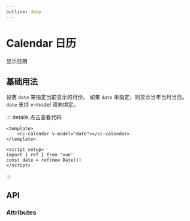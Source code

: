 ```yaml
---
outline: deep
---
```


# Calendar 日历

显示日期

## 基础用法
设置 `date` 来指定当前显示的月份。 如果 `date` 未指定，则显示当年当月当日。 `date` 支持 v-model 双向绑定。

<script setup>
    import {ref} from 'vue'
    import ccButton from '../../src/components/button'
    import ccCalendar from '../../src/components/calendar'
    import ccTable from '../../src/components/table'
    const tableHeader = ref([
        {
            value: 'id',
            label: 'ID',
        },
        {
            value: 'name',
            label: '姓名',
        },
        {
            value: 'age',
            label: '年龄',
        },
        {
            value: 'gender',
            label: '性别',
        },
        {
            value: 'address',
            label: '住址',
        }
    ])
    const tableData = ref([
        {
            id: 1,
            name: 'Tom',
            age: 18,
            gender: '男',
            address: 'New York No. 1 Lake Park',
        },
        {
            id: 2,
            name: 'Jerry',
            age: 20,
            gender: '女',
            address: 'London No. 1 Lake Park',
        },
        {
            id: 3,
            name: 'Lucy',
            age: 22,
            gender: '女',
            address: 'Sidney No. 1 Lake Park',
        }
    ])
</script>
<cc-calendar v-model="date"></cc-calendar>

::: details 点击查看代码
```vue
<template>
    <cc-calendar v-model="date"></cc-calendar>
</template>

<script setup>
import { ref } from 'vue'
const date = ref(new Date())
</script>
```
:::

## API
### Attributes
 <!-- <cc-table :data="tableData" :columns="tableHeader" width="100%"> </cc-table> -->




